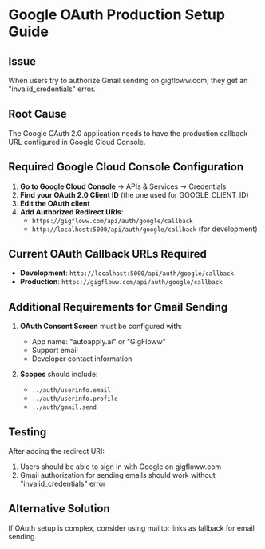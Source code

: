 # Google OAuth Production Setup Guide

## Issue
When users try to authorize Gmail sending on gigfloww.com, they get an "invalid_credentials" error.

## Root Cause
The Google OAuth 2.0 application needs to have the production callback URL configured in Google Cloud Console.

## Required Google Cloud Console Configuration

1. **Go to Google Cloud Console** → APIs & Services → Credentials
2. **Find your OAuth 2.0 Client ID** (the one used for GOOGLE_CLIENT_ID)
3. **Edit the OAuth client**
4. **Add Authorized Redirect URIs**:
   - `https://gigfloww.com/api/auth/google/callback`
   - `http://localhost:5000/api/auth/google/callback` (for development)

## Current OAuth Callback URLs Required
- **Development**: `http://localhost:5000/api/auth/google/callback`
- **Production**: `https://gigfloww.com/api/auth/google/callback`

## Additional Requirements for Gmail Sending
1. **OAuth Consent Screen** must be configured with:
   - App name: "autoapply.ai" or "GigFloww"
   - Support email
   - Developer contact information
   
2. **Scopes** should include:
   - `../auth/userinfo.email`
   - `../auth/userinfo.profile` 
   - `../auth/gmail.send`

## Testing
After adding the redirect URI:
1. Users should be able to sign in with Google on gigfloww.com
2. Gmail authorization for sending emails should work without "invalid_credentials" error

## Alternative Solution
If OAuth setup is complex, consider using mailto: links as fallback for email sending.